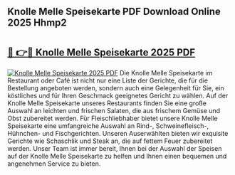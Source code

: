 ## Knolle Melle Speisekarte PDF Download Online 2025 Hhmp2

# <h2><a href="http://gcb6he.nevu.top/?p=Knolle+Melle+Speisekarte">🔗 👉🔴 Knolle Melle Speisekarte 2025 PDF</a></h2>

[![Knolle Melle Speisekarte 2025 PDF](https://i.imgur.com/dBaPXMq.png)](http://gcb6he.nevu.top/?p=Knolle+Melle+Speisekarte)
Die Knolle Melle Speisekarte im Restaurant oder Café ist nicht nur eine Liste der Gerichte, die für die Bestellung angeboten werden, sondern auch eine Gelegenheit für Sie, ein köstliches und für Ihren Geschmack geeignetes Gericht zu wählen. Auf der Knolle Melle Speisekarte unseres Restaurants finden Sie eine große Auswahl an leichten und frischen Salaten, die aus frischem Gemüse und Obst zubereitet werden. Für Fleischliebhaber bietet unsere Knolle Melle Speisekarte eine umfangreiche Auswahl an Rind-, Schweinefleisch-, Hühnchen- und Fischgerichten. Unseren Auserwählten bieten wir exquisite Gerichte wie Schaschlik und Steak an, die auf fettem Feuer zubereitet werden. Unser Team ist immer bereit, Ihnen bei der Auswahl der Speisen auf der Knolle Melle Speisekarte zu helfen und Ihnen einen bequemen und angenehmen Service zu bieten.

